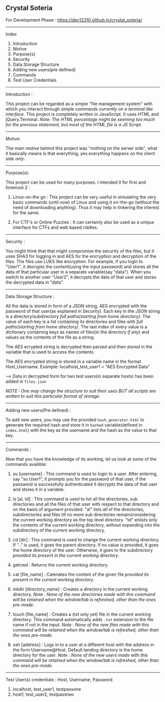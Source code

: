 Crystal Soteria
-------------------------------------------------------------------------------------------------------------------------------------------------------------------------------------------------

For Development Phase : [https://dev12310.github.io/crystal_soteria/ ](https://dev12310.github.io/crystal_soteria/)

-------------------------------------------------------------------------------------------------------------------------------------------------------------------------------------------------
Index

1) Introduction
2) Motive
3) Purpose(s)
4) Security
5) Data Storage Structure
6) Adding new users(pre defined)
7) Commands
8) Test User Credentials

-------------------------------------------------------------------------------------------------------------------------------------------------------------------------------------------------

Introduction :

This project can be regarded as a simple "file management system" with which you interact through simple commands *currently on a terminal like interface*.
This project is completely written in JavaScript. It uses HTML and jQuery.Terminal.
*Note: The HTML percentage might be seeming too much for the previous statement, but most of the HTML file is a JS Script.*

-------------------------------------------------------------------------------------------------------------------------------------------------------------------------------------------------

Motive:

The main motive behind this project was "nothing on the server side", what it basically means is that everything, yes *everything* happens on the client side *only*.

-------------------------------------------------------------------------------------------------------------------------------------------------------------------------------------------------

Purpose(s):

This project can be used for many purposes. I intended it for first and foremost 2 : 

1) Linux-on-the go : This project can be very useful in simulating the very basic commands (until now) of Linux and using it on-the-go (without the need of downloading anything). Thus it may help in tinkering the interest for the same.

2) For CTF's or Online Puzzles : It can certainly also be used as a unique interface for CTFs and web based riddles.

-------------------------------------------------------------------------------------------------------------------------------------------------------------------------------------------------

Security : 

You might think that that might compromise the security of the files, but it uses SHA3 for logging in and AES for the encryption and decryption of the files.
The files use LUKS like encryption. For example, if you login to "User1", it decrypts the content(using the input password) and stores all the data of that particular user in a separate variable(say "data"). When you switch to another user "User2", it decrypts the data of that user and stores the decrypted data in "data".

-------------------------------------------------------------------------------------------------------------------------------------------------------------------------------------------------

Data Storage Structure : 

All the data is stored in form of a JSON string, AES encrypted with the password of that user(as explained in Security). Each key in the *JSON* string is a directory/subdirectory *full paths(starting from home directory)*. The value of each key is a list containing its directories and files with *full paths(starting from home directory)*. The last index of every value is a dictionary containing keys as names of files(in the directory *if any*) and values as the contents of the file as a string.

The AES ecrypted string is decrypted then parsed and then stored in the variable that is used to access the contents.

The AES encrypted string is stored in a variable name in the format Host_Username. Example: localhost_test_user1 = "AES Encrypted Data"

--> Data in decrypted form for two test users(in separate hosts) has been added in `files.json`

*NOTE : One may change the structure to suit their uses BUT all scripts are written to suit this particular format of storage.*

-------------------------------------------------------------------------------------------------------------------------------------------------------------------------------------------------

Adding new users(Pre defined) :

To add new users, you may use the provided `hash_generator.html` to generate the required hash and store it in `hashed` variable(defined in `index.html`) with the key as the username and the hash as the value to that key.


-------------------------------------------------------------------------------------------------------------------------------------------------------------------------------------------------

Commands :

Now that you have the knowledge of its working, let us look at some of the commands availible:

1) su [username] : This command is used to login to a user. After entering, say "su User1", it prompts you for the password of that user, if the password is successfully authenticated it decrypts the data of that user and stores it in a variable.

2) ls [al, td] : This command is used to list all the directories, sub directories and all the files of that user with respect to that directory and on the basis of argument provided. "al" lists *all* of the directories, subdirectories and files till no more sub directories remain(considering the current working directory as the top level directory. "td" enlists only the contents of the current working directory, without expanding into the subdirectory of the current working directory.

3) cd [dir] : This command is used to change the current working directory. If ".." is used, it goes the parent directory. If no value is provided, it goes the home directory of the user. Otherwise, it goes to the subdirectory *provided its present in the current working directory*.

4) getcwd : Returns the current working directory.

5) cat [file_name] : Catenates the content of the given file *provided its present in the current working directory*.

6) mkdir [directory_name] : Creates a directory in the current working directory. *Note : None of the new directories made with this command will be retained when the window/tab is refreshed, other than the ones pre-made.*

7) touch [file_name] : Creates a (txt only *yet*) file in the current working directory. This command automatically adds `.txt` extension to the file name if not in the input. *Note : None of the new files made with this command will be retained when the window/tab is refreshed, other than the ones pre-made.*

8) ssh [address] : Logs in to a user at a different host with the address in the form Username@Host. Default landing directory is the home directory for the user. *Note : None of the new users made with this command will be retained when the window/tab is refreshed, other than the ones pre-made.*

-------------------------------------------------------------------------------------------------------------------------------------------------------------------------------------------------

Test User(s) credentials :
Host, Username, Password
1) localhost, test_user1, testpassone
2) host1, test_user2, testpasstwo
